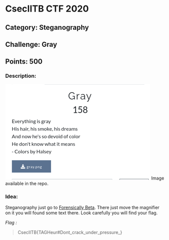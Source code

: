 # CsecIITB CTF 2020
## Category: Steganography
## Challenge: Gray
## Points: 500
### Description:

![question](gra.png)
Image available in the repo.

### Idea:
Steganography just go to [Forensically Beta](https://29a.ch/photo-forensics/). There just move the magnifier on it you will found some 
text there. Look carefully you will find your flag.

*Flag :*
> CsecIITB{TAGHeur#Dont_crack_under_pressure_}